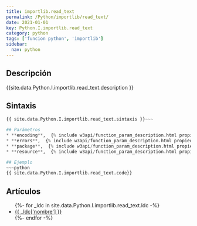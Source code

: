```yaml
---
title: importlib.read_text
permalink: /Python/importlib/read_text/
date: 2021-01-01
key: Python.I.importlib.read_text
category: python
tags: ['funcion python', 'importlib']
sidebar: 
  nav: python
---
```


## Descripción
{{site.data.Python.I.importlib.read_text.description }}

## Sintaxis
~~~python
{{ site.data.Python.I.importlib.read_text.sintaxis }}~~~

## Parámetros
* **encoding**,  {% include w3api/function_param_description.html propiedad=site.data.Python.I.importlib.read_text valor="encoding" %}
* **errors**,  {% include w3api/function_param_description.html propiedad=site.data.Python.I.importlib.read_text valor="errors" %}
* **package**,  {% include w3api/function_param_description.html propiedad=site.data.Python.I.importlib.read_text valor="package" %}
* **resource**,  {% include w3api/function_param_description.html propiedad=site.data.Python.I.importlib.read_text valor="resource" %}

## Ejemplo
~~~python
{{ site.data.Python.I.importlib.read_text.code}}
~~~

## Artículos
<ul>
{%- for _ldc in site.data.Python.I.importlib.read_text.ldc -%}
   <li>
       <a href="{{_ldc['url'] }}">{{ _ldc['nombre'] }}</a>
   </li>
{%- endfor -%}
</ul>
